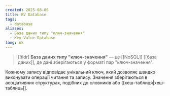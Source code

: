 ```yaml
---
created: 2025-08-06
title: KV Database
tags:
  - database
aliases:
  - База даних типу "ключ-значення"
  - Key-Value Database
lang: uk
---
```

> [!tldr]
> **База даних типу "ключ-значення"** — це [[NoSQL]] [[база даних]], де дані зберігаються у форматі пар "ключ-значення".

Кожному запису відповідає унікальний ключ, який дозволяє швидко виконувати операції читання та запису. Значення зберігаються в асоціативних структурах, подібних до словників або [[хеш-таблиця|хеш-таблиць]].